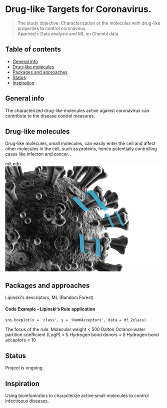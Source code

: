 # Drug-like Targets for Coronavirus.
> The study objective: Characterization of the molecules with drug-like properties to control coronavirus.    
Approach: Data analysis and ML on Chembl data.


## Table of contents
* [General info](#general-info)
* [Drug-like molecules](#image)
* [Packages and approaches](#R)
* [Status](#status)
* [Inspiration](#inspiration)


## General info
The characterized drug-like molecules active against coronavirus can contribute to the disease control measures.

## Drug-like molecules
Drug-like molecules, small molecules, can easily enter the cell and affect other molecules in the cell, such as proteins, hence potentially controlling cases like infecton and cancer. .

mit.edu
![Drug-like molecules](./Drug_like.png) 


## Packages and approaches
Lipinski's descriptors, ML (Random Forest).


#### Code Example - Lipinski’s Rule application

	sns.boxplot(x = 'class', y = 'NumHAcceptors', data = df_2class)
  
The focus of the rule:
Molecular weight < 500 
Dalton Octanol-water partition coefficient (LogP) < 5 
Hydrogen bond donors < 5 
Hydrogen bond acceptors < 10
  
## Status
Project is ongoing.

## Inspiration
Using bioinfomratics to characterize active small molecules to control infectioous diseases.
